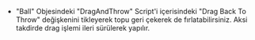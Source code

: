 * "Ball" Objesindeki "DragAndThrow" Script'i içerisindeki "Drag Back To Throw" değişkenini tikleyerek topu geri çekerek de fırlatabilirsiniz. Aksi takdirde drag işlemi ileri sürülerek yapılır.
